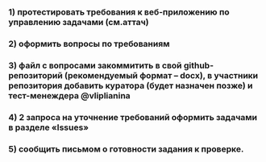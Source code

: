 ### 1)     протестировать требования к веб-приложению по управлению задачами (см.аттач)
### 2)     оформить вопросы по требованиям
### 3)     файл с вопросами закоммитить в свой github-репозиторий (рекомендуемый формат – docx), в участники репозитория добавить куратора (будет назначен позже) и тест-менеждера @vliplianina
### 4)     2 запроса на уточнение требований оформить задачами в разделе «Issues»
### 5)     сообщить письмом о готовности задания к проверке.
